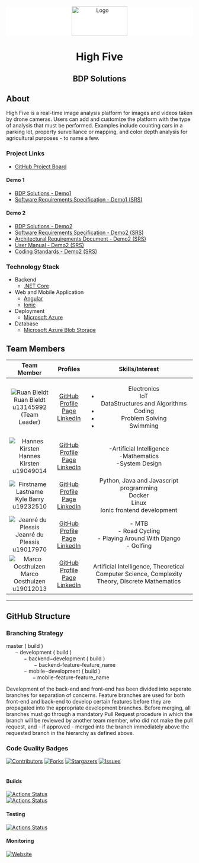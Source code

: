 
<!-- PROJECT SHIELDS -->
<!--
*** I'm using markdown "reference style" links for readability.
*** Reference links are enclosed in brackets [ ] instead of parentheses ( ).
*** See the bottom of this document for the declaration of the reference variables
*** for contributors-url, forks-url, etc. This is an optional, concise syntax you may use.
*** https://www.markdownguide.org/basic-syntax/#reference-style-links
-->

<!-- PROJECT LOGO -->


<br />
<div style="background: #ffffff">
<p align="center">
  <a href="https://github.com/COS301-SE-2021/High-Five">
    <img src="https://www.agilebridge.co.za/wp-content/uploads/2019/04/logo-head.png" alt="Logo" width="150" height="80">
  </a>
</div>
<h1 align="center">High Five</h1>
<h2 align="center">BDP Solutions</h2>





[comment]: <> (<!-- TABLE OF CONTENTS -->)

[comment]: <> (<details open="open">)

[comment]: <> (  <summary><h2 style="display: inline-block">Table of Contents</h2></summary>)

[comment]: <> (  <ol>)

[comment]: <> (    <li>)

[comment]: <> (      <a href="#about-the-project">About The Project</a>)

[comment]: <> (      <ul>)

[comment]: <> (        <li><a href="#built-with">Built With</a></li>)

[comment]: <> (      </ul>)

[comment]: <> (    </li>)

[comment]: <> (    <li>)

[comment]: <> (      <a href="#getting-started">Getting Started</a>)

[comment]: <> (      <ul>)

[comment]: <> (        <li><a href="#prerequisites">Prerequisites</a></li>)

[comment]: <> (        <li><a href="#installation">Installation</a></li>)

[comment]: <> (      </ul>)

[comment]: <> (    </li>)

[comment]: <> (    <li><a href="#usage">Usage</a></li>)

[comment]: <> (    <li><a href="#roadmap">Roadmap</a></li>)

[comment]: <> (    <li><a href="#contributing">Contributing</a></li>)

[comment]: <> (    <li><a href="#license">License</a></li>)

[comment]: <> (    <li><a href="#contact">Contact</a></li>)

[comment]: <> (    <li><a href="#acknowledgements">Acknowledgements</a></li>)

[comment]: <> (  </ol>)

[comment]: <> (</details>)



<!-- ABOUT THE PROJECT -->
## About

High Five is a real-time image analysis platform for images and videos taken by drone cameras. Users can add and customize the platform with the type of analysis that must be performed. Examples include counting cars in a parking lot, property surveillance or mapping, and color depth analysis for agricultural purposes - to name a few.

### Project Links
* []()[GitHub Project Board](https://github.com/COS301-SE-2021/High-Five/projects/1)

#### Demo 1
* []()[BDP Solutions - Demo1](https://drive.google.com/file/d/1eK1aoB-zd5L3d2GkG10BPtbhP_gGUUHX/view?usp=sharing)
* []()[Software Requirements Specification - Demo1 (SRS)](https://drive.google.com/file/d/1BYFmZhJphzAOLJm7mU-x7vVI2vvxT8V4/view?usp=sharing)

#### Demo 2
* []()[BDP Solutions - Demo2](https://drive.google.com/file/d/1K5mNdgFBeGa1tp_Fl8Fh_CcXkf_9zz-h/view?usp=sharing)
* []()[Software Requirements Specification - Demo2 (SRS)](https://drive.google.com/file/d/1pA2TqDQkoDK0Kvq6weMCwAaWwQO4EX78/view?usp=sharing)
* []()[Architectural Requirements Document - Demo2 (SRS)](https://drive.google.com/file/d/1x4INlpjzYA9-NPKbc0kl0ijKud58cmGo/view?usp=sharing)
* []()[User Manual - Demo2 (SRS)](https://drive.google.com/file/d/1AjHnnmrIYHzJ_tqd5kKdCd7cyxjT9Zpw/view?usp=sharing)
* []()[Coding Standards - Demo2 (SRS)](https://drive.google.com/file/d/1tvIkCgz74yAf9RBsicJtToGem8FsMj5i/view?usp=sharing)



### Technology Stack
* []()Backend
    * []()[.NET Core](https://dotnet.microsoft.com/download)
* []()Web and Mobile Application
  * []()[Angular](https://angular.io/)
  * []()[Ionic](https://ionicframework.com/)
* []()Deployment
  * []()[Microsoft Azure](https://azure.microsoft.com/en-us/)
* []()Database
  * []()[Microsoft Azure Blob Storage](https://azure.microsoft.com/en-us/services/storage/blobs/)

## Team Members

| **Team Member** | **Profiles** | **Skills/Interest** 
| :-----: | :-----: | :-----: |  
| ![Ruan Bieldt](https://media-exp1.licdn.com/dms/image/C5603AQE9cfut8cq9Xw/profile-displayphoto-shrink_200_200/0/1617882468520?e=1631145600&v=beta&t=q7KveO7Zf6YoACJZG6gyE6s7LlZV3RqFKxUewU18RgA "Ruan Bieldt") <br/> Ruan Bieldt <br/> u13145992 <br/> (Team Leader) | [GitHub](https://github.com/ruan-bieldt) <br/> [Profile Page](https://ruan-bieldt.github.io/) <br/> [LinkedIn](https://www.linkedin.com/in/ruan-bieldt-9473ab91/) <br/> | <ul>Electronics<li>IoT</li>DataStructures and Algorithms<li>Coding</li><li>Problem Solving</li><li>Swimming</li></ul> |
| ![Hannes Kirsten](https://media-exp1.licdn.com/dms/image/C4D03AQHm-LyvastazQ/profile-displayphoto-shrink_200_200/0/1619127993907?e=1628121600&v=beta&t=vXTsVSzCSSZpE9wlICpK_5pSZu-vIxuu4Xg9Hn4i5hY "Hannes Kirsten") <br/> Hannes Kirsten <br/> u19049014 | [GitHub](https://github.com/NJHKirsten) <br/> [Profile Page](https://njhkirsten.github.io/) <br/> [LinkedIn](https://www.linkedin.com/in/nicolaas-kirsten-362a7020b/) <br/> | -Artificial Intelligence<br/>-Mathematics<br/>-System Design |
| ![Firstname Lastname](https://media-exp1.licdn.com/dms/image/C5603AQE55Xwc59w5xg/profile-displayphoto-shrink_200_200/0/1548346645069?e=1628121600&v=beta&t=1XSvyk2OLGvT3qe10dRgh9RX-h3anHLf6pWSBm-5Doo "Kyle Barry") <br/> Kyle Barry <br/> u19232510 | [GitHub](https://github.com/darthcerellius) <br/> [Profile Page](https://newideassolutions.com) <br/> [LinkedIn](https://www.linkedin.com/in/kyle-barry-886237179/) <br/> | Python, Java and Javascript programming <br> Docker <br> Linux <br> Ionic frontend development|
| ![Jeanré du Plessis](https://media-exp1.licdn.com/dms/image/C4D03AQEl8wcA51FtFA/profile-displayphoto-shrink_200_200/0/1624563981161?e=1631145600&v=beta&t=iLdc_dkifiIcgqgKItv0BpkQJg5SBXnRKo6OifHJeHo "Jeanré du Plessis") <br/> Jeanré du Plessis <br/> u19017970 <br/>| [GitHub](https://github.com/JayXD-2K) <br/> [Profile Page](https://jayxd-2k.github.io/)  <br/> [LinkedIn](https://www.linkedin.com/in/jdp2k/) <br/> | - MTB <br/> - Road Cycling <br/> - Playing Around With Django <br/> - Golfing <br/> |
| ![Marco Oosthuizen](https://media-exp1.licdn.com/dms/image/C4D03AQGC-ldtLJjoow/profile-displayphoto-shrink_200_200/0/1618479763493?e=1631145600&v=beta&t=6IiQ2QegUibMlPqoiVKwq-tfWya4VK_Ra9kXtJNqmoE "Marco Oosthuizen") <br/> Marco Oosthuizen <br/> u19012013 | [GitHub](https://github.com/Marco-Oosthuizen) <br/> [Profile Page](https://marco-oosthuizen.github.io/) <br/> [LinkedIn](https://www.linkedin.com/in/marco-oosthuizen-369b9320b/) <br/> | Artificial Intelligence, Theoretical Computer Science, Complexity Theory, Discrete Mathematics |

---

## GitHub Structure

### Branching Strategy

master ( build )
</br>
&nbsp;&nbsp;&nbsp;&nbsp;&nbsp;&nbsp;− development ( build )
</br>
&nbsp;&nbsp;&nbsp;&nbsp;&nbsp;&nbsp;&nbsp;&nbsp;&nbsp;&nbsp;&nbsp;&nbsp;− backend−development ( build )
</br>
&nbsp;&nbsp;&nbsp;&nbsp;&nbsp;&nbsp;&nbsp;&nbsp;&nbsp;&nbsp;&nbsp;&nbsp;&nbsp;&nbsp;&nbsp;&nbsp;&nbsp;&nbsp;&nbsp;− backend-feature-feature_name
</br>
&nbsp;&nbsp;&nbsp;&nbsp;&nbsp;&nbsp;&nbsp;&nbsp;&nbsp;&nbsp;&nbsp;&nbsp;− mobile−development ( build )
</br>
&nbsp;&nbsp;&nbsp;&nbsp;&nbsp;&nbsp;&nbsp;&nbsp;&nbsp;&nbsp;&nbsp;&nbsp;&nbsp;&nbsp;&nbsp;&nbsp;&nbsp;&nbsp;− mobile-feature-feature_name

Development of the back-end and front-end has been divided into seperate branches for separation
of concerns. Feature branches are used for both front-end and back-end to develop certain features before they are propagated into the appropriate development branches. Before merging, all branches must go through a mandatory Pull Request procedure in which the branch will be reviewed by another team member, who did not make the pull request, and - if approved - merged into the branch immediately above the requested branch in the hierarchy as defined above.

### Code Quality Badges
[![Contributors][contributors-shield]][contributors-url]
[![Forks][forks-shield]][forks-url]
[![Stargazers][stars-shield]][stars-url]
[![Issues][issues-shield]][issues-url]<br><br>

#### Builds
[![Actions Status](https://github.com/COS301-SE-2021/High-Five/workflows/Ionic%20Build/badge.svg)](https://github.com/COS301-SE-2021/High-Five/actions/workflows/ionic.yml)
<br>
[![Actions Status](https://github.com/COS301-SE-2021/High-Five/workflows/.NET%20Core%20Build/badge.svg)](https://github.com/COS301-SE-2021/High-Five/actions/workflows/aspnet.yml)
<br>
#### Testing
[![Actions Status](https://github.com/COS301-SE-2021/High-Five/workflows/.NET%20Core%20Unit%20Tests/badge.svg)](https://github.com/COS301-SE-2021/High-Five/actions/workflows/aspnet_tests.yml)
<br>
#### Monitoring
[![Website](https://img.shields.io/website?url=https%3A%2F%2Fdiscord.com%2Fchannels%2F841566124087705620%2F841566124087705625%2F848982894759641118)](https://high5app.azurewebsites.net/)
<br>
<!-- MARKDOWN LINKS & IMAGES -->
<!-- https://www.markdownguide.org/basic-syntax/#reference-style-links -->
[contributors-shield]: https://img.shields.io/github/contributors/COS301-SE-2021/High-Five.svg?style=for-the-badge
[contributors-url]: https://github.com/COS301-SE-2021/High-Five/graphs/contributors
[forks-shield]: https://img.shields.io/github/forks/COS301-SE-2021/High-Five.svg?style=for-the-badge
[forks-url]: https://github.com/COS301-SE-2021/High-Five/network/members
[stars-shield]: https://img.shields.io/github/stars/COS301-SE-2021/High-Five.svg?style=for-the-badge
[stars-url]: https://github.com/COS301-SE-2021/High-Five/stargazers
[issues-shield]: https://img.shields.io/github/issues/COS301-SE-2021/High-Five.svg?style=for-the-badge
[issues-url]: hhttps://github.com/COS301-SE-2021/High-Five/issues
[license-shield]: https://img.shields.io/github/license/COS301-SE-2021/High-Five.svg?style=for-the-badge
[license-url]: https://github.com/COS301-SE-2021/High-Five/blob/master/LICENSE.txt
[linkedin-shield]: https://img.shields.io/badge/-LinkedIn-black.svg?style=for-the-badge&logo=linkedin&colorB=555
[linkedin-url]: https://linkedin.com/in/github_username
